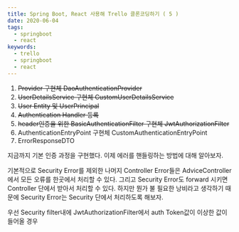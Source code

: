 ```yaml
---
title: Spring Boot, React 사용해 Trello 클론코딩하기 ( 5 )
date: 2020-06-04
tags:
  - springboot
  - react
keywords:
  - trello
  - springboot
  - react
---
```


1. ~~Provider 구현체 DaoAuthenticationProvider~~
2. ~~UserDetailsService 구현체 CustomUserDetailsService~~
3. ~~User Entity 및 UserPrincipal~~
4. ~~Authentication Handler 등록~~
5. ~~header인증을 위한 BasicAuthenticationFilter 구현체 JwtAuthorizationFilter~~
6. AuthenticationEntryPoint 구현체 CustomAuthenticationEntryPoint
7. ErrorResponseDTO

지금까지 기본 인증 과정을 구현했다. 이제 에러를 핸들링하는 방법에 대해 알아보자.

기본적으로 Security Error를 제외한 나머지 Controller Error들은 AdviceController에서 모든 오류를 한곳에서 처리할 수 있다.
그리고 Security Error도 forward 시키면 Controller 단에서 받아서 처리할 수 있다. 하지만 뭔가 불 필요한 낭비라고 생각하기 때문에
Security Error는 Security 단에서 처리하도록 해보자.

우선 Security filter내에 JwtAuthorizationFilter에서 auth Token값이 이상한 값이 들어올 경우 

 
